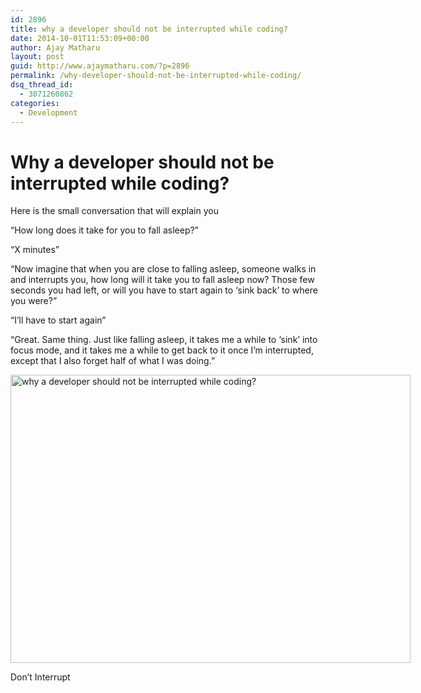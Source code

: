 ```yaml
---
id: 2896
title: why a developer should not be interrupted while coding?
date: 2014-10-01T11:53:09+00:00
author: Ajay Matharu
layout: post
guid: http://www.ajaymatharu.com/?p=2896
permalink: /why-developer-should-not-be-interrupted-while-coding/
dsq_thread_id:
  - 3071260862
categories:
  - Development
---
```

# Why a developer should not be interrupted while coding?

Here is the small conversation that will explain you

“How long does it take for you to fall asleep?”

“X minutes”

“Now imagine that when you are close to falling asleep, someone walks in and interrupts you, how long will it take you to fall asleep now? Those few seconds you had left, or will you have to start again to ‘sink back’ to where you were?”

“I’ll have to start again”

“Great. Same thing. Just like falling asleep, it takes me a while to ‘sink’ into focus mode, and it takes me a while to get back to it once I’m interrupted, except that I also forget half of what I was doing.”

<div id="attachment_2900" style="width: 650px" class="wp-caption aligncenter">
  <a href="http://www.ajaymatharu.com/wp-content/uploads/2014/10/Dontinterrupt.jpg"><img class="size-full wp-image-2900" src="http://www.ajaymatharu.com/wp-content/uploads/2014/10/Dontinterrupt.jpg" alt="why a developer should not be interrupted while coding?" width="640" height="461" srcset="http://www.ajaymatharu.com/wp-content/uploads/2014/10/Dontinterrupt-300x216.jpg 300w, http://www.ajaymatharu.com/wp-content/uploads/2014/10/Dontinterrupt.jpg 640w" sizes="(max-width: 640px) 100vw, 640px" /></a>
  
  <p class="wp-caption-text">
    Don&#8217;t Interrupt
  </p>
</div>